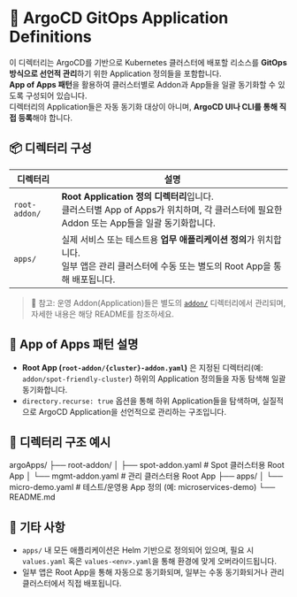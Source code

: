 # 🚀 ArgoCD GitOps Application Definitions

이 디렉터리는 ArgoCD를 기반으로 Kubernetes 클러스터에 배포할 리소스를 **GitOps 방식으로 선언적 관리**하기 위한 Application 정의들을 포함합니다.  
**App of Apps 패턴**을 활용하여 클러스터별로 Addon과 App들을 일괄 동기화할 수 있도록 구성되어 있습니다.  
디렉터리의 Application들은 자동 동기화 대상이 아니며, **ArgoCD UI나 CLI를 통해 직접 등록**해야 합니다.

## 📦 디렉터리 구성

| 디렉터리       | 설명 |
|----------------|------|
| `root-addon/`  | **Root Application 정의 디렉터리**입니다. <br>클러스터별 App of Apps가 위치하며, 각 클러스터에 필요한 Addon 또는 App들을 일괄 동기화합니다. |
| `apps/`        | 실제 서비스 또는 테스트용 **업무 애플리케이션 정의**가 위치합니다. <br>일부 앱은 관리 클러스터에 수동 또는 별도의 Root App을 통해 배포됩니다. |

> 📁 참고: 운영 Addon(Application)들은 별도의 [`addon/`](../addon/README.md) 디렉터리에서 관리되며, 자세한 내용은 해당 README를 참조하세요.

## 🧭 App of Apps 패턴 설명

- **Root App (`root-addon/{cluster}-addon.yaml`)** 은 지정된 디렉터리(예: `addon/spot-friendly-cluster`) 하위의 Application 정의들을 자동 탐색해 일괄 동기화합니다.
- `directory.recurse: true` 옵션을 통해 하위 Application들을 탐색하며, 실질적으로 ArgoCD Application을 선언적으로 관리하는 구조입니다.



## 📂 디렉터리 구조 예시


argoApps/
├── root-addon/
│   ├── spot-addon.yaml           # Spot 클러스터용 Root App
│   └── mgmt-addon.yaml           # 관리 클러스터용 Root App
├── apps/
│   └── micro-demo.yaml           # 테스트/운영용 App 정의 (예: microservices-demo)
└── README.md

## 📌 기타 사항

- `apps/` 내 모든 애플리케이션은 Helm 기반으로 정의되어 있으며, 필요 시 `values.yaml` 혹은 `values-<env>.yaml`을 통해 환경에 맞게 오버라이드됩니다.
- 일부 앱은 Root App을 통해 자동으로 동기화되며, 일부는 수동 동기화되거나 관리 클러스터에서 직접 배포됩니다.
